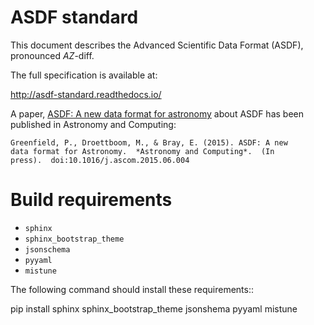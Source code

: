 ASDF standard
=============

This document describes the Advanced Scientific Data Format (ASDF),
pronounced *AZ*-diff.

The full specification is available at:

http://asdf-standard.readthedocs.io/

A paper,
[ASDF: A new data format for astronomy](http://dx.doi.org/10.1016/j.ascom.2015.06.004)
about ASDF has been published in Astronomy and Computing:

    Greenfield, P., Droettboom, M., & Bray, E. (2015). ASDF: A new
    data format for Astronomy.  *Astronomy and Computing*.  (In
    press).  doi:10.1016/j.ascom.2015.06.004

Build requirements
==================

- `sphinx`
- `sphinx_bootstrap_theme`
- `jsonschema`
- `pyyaml`
- `mistune`

The following command should install these requirements::

  pip install sphinx sphinx_bootstrap_theme jsonshema pyyaml mistune
